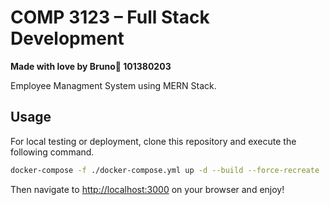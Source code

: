     

# COMP 3123 – Full Stack Development

**Made with love by Bruno🧡 101380203**

Employee Managment System using MERN Stack.

## Usage

For local testing or deployment, clone this repository and execute the following command.

```bash
docker-compose -f ./docker-compose.yml up -d --build --force-recreate
```

Then navigate to [http://localhost:3000](http://localhost:3000) on your browser and enjoy!
